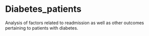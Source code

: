 # Diabetes_patients
Analysis of factors related to readmission as well as other outcomes pertaining to patients with diabetes. 
